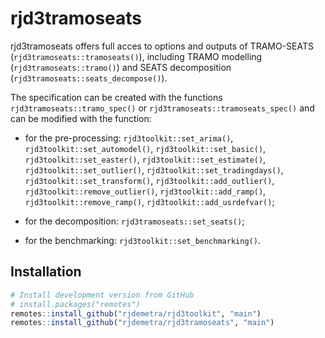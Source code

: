 
<!-- README.md is generated from README.Rmd. Please edit that file -->

# rjd3tramoseats

rjd3tramoseats offers full acces to options and outputs of TRAMO-SEATS
(`rjd3tramoseats::tramoseats()`), including TRAMO modelling
(`rjd3tramoseats::tramo()`) and SEATS decomposition
(`rjd3tramoseats::seats_decompose()`).

The specification can be created with the functions
`rjd3tramoseats::tramo_spec()` or `rjd3tramoseats::tramoseats_spec()`
and can be modified with the function:

- for the pre-processing: `rjd3toolkit::set_arima()`,
  `rjd3toolkit::set_automodel()`, `rjd3toolkit::set_basic()`,
  `rjd3toolkit::set_easter()`, `rjd3toolkit::set_estimate()`,
  `rjd3toolkit::set_outlier()`, `rjd3toolkit::set_tradingdays()`,
  `rjd3toolkit::set_transform()`, `rjd3toolkit::add_outlier()`,
  `rjd3toolkit::remove_outlier()`, `rjd3toolkit::add_ramp()`,
  `rjd3toolkit::remove_ramp()`, `rjd3toolkit::add_usrdefvar()`;

- for the decomposition: `rjd3tramoseats::set_seats()`;

- for the benchmarking: `rjd3toolkit::set_benchmarking()`.

## Installation

``` r
# Install development version from GitHub
# install.packages("remotes")
remotes::install_github("rjdemetra/rjd3toolkit", "main")
remotes::install_github("rjdemetra/rjd3tramoseats", "main")
```
